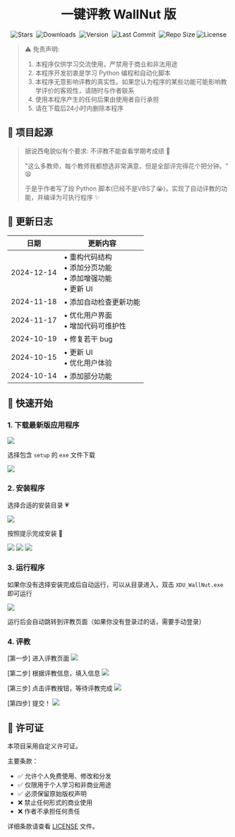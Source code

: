 <p align="center">
  <h1 align="center">一键评教 WallNut 版</h1>
</p>

<p align="center">
  <img src="https://img.shields.io/github/stars/Yang-ZhiHang/XDU-WallNut" alt="Stars">&nbsp;
  <img src="https://img.shields.io/github/downloads/Yang-ZhiHang/XDU-WallNut/total" alt="Downloads">&nbsp;
  <img src="https://img.shields.io/github/v/release/Yang-ZhiHang/XDU-WallNut" alt="Version">&nbsp;
  <img src="https://img.shields.io/github/last-commit/Yang-ZhiHang/XDU-WallNut" alt="Last Commit">&nbsp;
  <img src="https://img.shields.io/github/repo-size/Yang-ZhiHang/XDU-WallNut" alt="Repo Size">
  <img src="https://img.shields.io/badge/License-Custom-red.svg" alt="License">
</p>

> ⚠️ 免责声明:
> 1. 本程序仅供学习交流使用，严禁用于商业和非法用途
> 2. 本程序开发初衷是学习 Python 编程和自动化脚本
> 3. 本程序无意影响评教的真实性。如果您认为程序的某些功能可能影响教学评价的客观性，请随时与作者联系
> 4. 使用本程序产生的任何后果由使用者自行承担
> 5. 请在下载后24小时内删除本程序



## 📝 项目起源

> 据说西电貌似有个要求: 不评教不能查看学期考成绩 🤔
>
> "这么多教师，每个教师我都想选非常满意，但是全部评完得花个把分钟。" 😫
>
> 于是乎作者写了段 Python 脚本(已经不是VBS了😭)，实现了自动评教的功能，并编译为可执行程序 ✨



## 🚀 更新日志

| 日期 | 更新内容 |
|------|----------|
| 2024-12-14 | • 重构代码结构<br>• 添加分页功能<br>• 添加增强功能<br>• 更新 UI |
| 2024-11-18 | • 添加自动检查更新功能 |
| 2024-11-17 | • 优化用户界面<br>• 增加代码可维护性 |
| 2024-10-19 | • 修复若干 bug |
| 2024-10-15 | • 更新 UI<br>• 优化用户体验 |
| 2024-10-14 | • 添加部分功能 |



## 📖 快速开始

### 1. 下载最新版应用程序

<img src='./assets/images/1.jpg'>

选择包含 `setup` 的 `exe` 文件下载

<img src='./assets/images/2.jpg'>

### 2. 安装程序

选择合适的安装目录 💗

<img src='./assets/images/3.jpg'>

按照提示完成安装 🤪

<img src='./assets/images/4.jpg'>
<img src='./assets/images/5.jpg'>
<img src='./assets/images/6.jpg'>

### 3. 运行程序

如果你没有选择安装完成后自动运行，可以从目录进入，双击 `XDU_WallNut.exe` 即可运行

<img src='./assets/images/11.jpg'>

运行后会自动跳转到评教页面（如果你没有登录过的话，需要手动登录）

### 4. 评教

[第一步] 进入评教页面
<img src='./assets/images/7.jpg'>

[第二步] 根据评教信息，填入信息
<img src='./assets/images/8.jpg'>

[第三步] 点击评教按钮，等待评教完成
<img src='./assets/images/9.jpg'>

[第四步] 提交！
<img src='./assets/images/10.jpg'>



## 📄 许可证

本项目采用自定义许可证。

主要条款：
- ✅ 允许个人免费使用、修改和分发
- ✅ 仅限用于个人学习和非商业用途
- ✅ 必须保留原始版权声明
- ❌ 禁止任何形式的商业使用
- ❌ 作者不承担任何责任

详细条款请查看 [LICENSE](LICENSE) 文件。




